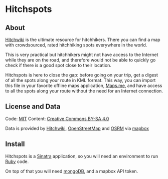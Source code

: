 # Hitchspots

## About

[Hitchwiki](https://www.hitchwiki.org) is the ultimate resource for hitchhikers. There you can find a map with crowdsourced, rated hitchhiking spots everywhere in the world.

This is very practical but hitchhikers might not have access to the Internet while they are on the road, and therefore would not be able to quickly go check if there is a good spot close to their location.

Hitchspots is here to close the gap: before going on your trip, get a digest of all the spots along your route in KML format. This way, you can import this file in your favorite offline maps application, [Maps.me](https://maps.me), and have access to all the spots along your route without the need for an Internet connection.

## License and Data

Code: [MIT](https://github.com/NoryDev/hitchspots/blob/master/LICENSE.md) Content: [Creative Commons BY-SA 4.0](https://creativecommons.org/licenses/by-sa/4.0/)

Data is provided by [Hitchwiki](https://www.hitchwiki.org), [OpenStreetMap](https://nominatim.openstreetmap.org/) and [OSRM](http://project-osrm.org/) via [mapbox](https://www.mapbox.com/)

## Install

Hitchspots is a [Sinatra](http://www.sinatrarb.com/) application, so you will need an environment to run [Ruby](http://ruby-lang.org/) code.

On top of that you will need [mongoDB](https://www.mongodb.com/), and a mapbox API token.
